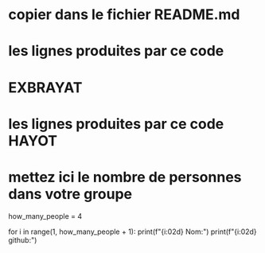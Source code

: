 # copier dans le fichier README.md
# les lignes produites par ce code
# EXBRAYAT
# les lignes produites par ce code HAYOT

# mettez ici le nombre de personnes dans votre groupe

how_many_people = 4

for i in range(1, how_many_people + 1):
    print(f"{i:02d} Nom:")
    print(f"{i:02d} github:")
